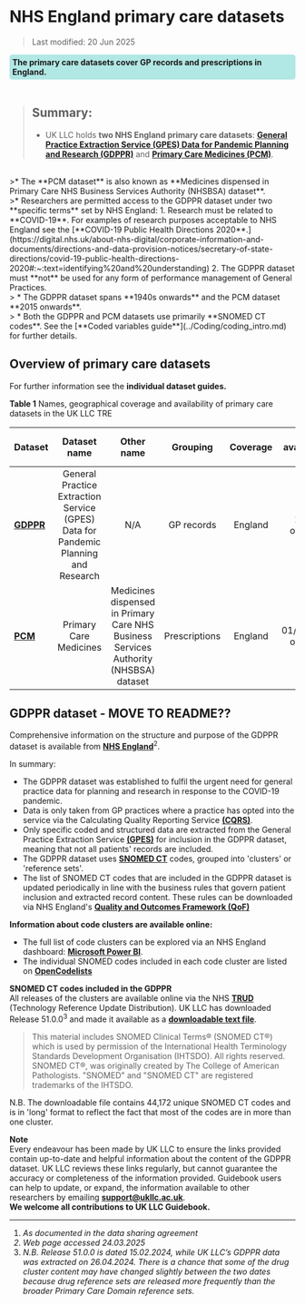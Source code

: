 # NHS England primary care datasets
>Last modified: 20 Jun 2025
<div style="background-color: rgba(0, 178, 169, 0.3); padding: 5px; border-radius: 5px;"><strong>The primary care datasets cover GP records and prescriptions in England.</strong></div>  
<br>

>## Summary:
>* UK LLC holds **two NHS England primary care datasets**: [**General Practice Extraction Service (GPES) Data for Pandemic Planning and Research (GDPPR)**](../Primary_care_datasets/GDPPR/GDPPR.ipynb) and [**Primary Care Medicines (PCM)**](../Primary_care_datasets/PCM/PCM.ipynb).  
<br>
>* The **PCM dataset** is also known as **Medicines dispensed in Primary Care NHS Business Services Authority (NHSBSA) dataset**.  
<br>
>* Researchers are permitted access to the GDPPR dataset under two **specific terms** set by NHS England: 1. Research must be related to **COVID-19**. For examples of research purposes acceptable to NHS England see the [**COVID-19 Public Health Directions 2020**.](https://digital.nhs.uk/about-nhs-digital/corporate-information-and-documents/directions-and-data-provision-notices/secretary-of-state-directions/covid-19-public-health-directions-2020#:~:text=identifying%20and%20understanding) 2. The GDPPR dataset must **not** be used for any form of performance management of General Practices.    
<br>
> * The GDPPR dataset spans **1940s onwards** and the PCM dataset **2015 onwards**.  
<br>
> * Both the GDPPR and PCM datasets use primarily **SNOMED CT codes**. See the [**Coded variables guide**](../Coding/coding_intro.md) for further details.   
<br>      

## Overview of primary care datasets
For further information see the **individual dataset guides.**

**Table 1** Names, geographical coverage and availability of primary care datasets in the UK LLC TRE 

|**Dataset**|**Dataset name**|**Other name**|**Grouping**|**Coverage**|**Data available in TRE**|**Data owner**|
|---|:---:|:---:|:---:|:---:|:---:|:---:|
|[**GDPPR**](../Primary_care_datasets/GDPPR/GDPPR.ipynb)|General Practice Extraction Service (GPES) Data for Pandemic Planning and Research|N/A|GP records|England|1940s onwards|NHSE|
|[**PCM**](../Other%20datasets/PCM/PCM.ipynb)|Primary Care Medicines|Medicines dispensed in Primary Care NHS Business Services Authority (NHSBSA) dataset|Prescriptions|England|01/04/2015 onwards|NHSE||




## GDPPR dataset - MOVE TO README??
Comprehensive information on the structure and purpose of the GDPPR dataset is available from [**NHS England**](https://digital.nhs.uk/coronavirus/gpes-data-for-pandemic-planning-and-research/guide-for-analysts-and-users-of-the-data#download-for-data-items)<sup>2</sup>.  

In summary:  
* The GDPPR dataset was established to fulfil the urgent need for general practice data for planning and research in response to the COVID-19 pandemic.  
* Data is only taken from GP practices where a practice has opted into the service via the Calculating Quality Reporting Service [**(CQRS)**](https://welcome.cqrs.nhs.uk/).  
* Only specific coded and structured data are extracted from the General Practice Extraction Service [**(GPES)**](https://digital.nhs.uk/services/general-practice-extraction-service/gpes-extracts-and-benefits) for inclusion in the GDPPR dataset, meaning that not all patients' records are included.  
* The GDPPR dataset uses [**SNOMED CT**](https://termbrowser.nhs.uk/?) codes, grouped into 'clusters' or 'reference sets'.  
* The list of SNOMED CT codes that are included in the GDPPR dataset is updated periodically in line with the business rules that govern patient inclusion and extracted record content. These rules can be downloaded via NHS England's [**Quality and Outcomes Framework (QoF)**](https://digital.nhs.uk/data-and-information/data-collections-and-data-sets/data-collections/quality-and-outcomes-framework-qof/coronavirus-business-rules/gp-data-for-pandemic-planning-and-research)   


**Information about code clusters are available online:**
* The full list of code clusters can be explored via an NHS England dashboard: [**Microsoft Power BI**](https://app.powerbi.com/view?r=eyJrIjoiMjY4OTRhNmUtZDdiMy00NzVhLTkzMmMtZmRhMzAyOWFkZjc4IiwidCI6IjM3YzM1NGIyLTg1YjAtNDdmNS1iMjIyLTA3YjQ4ZDc3NGVlMyJ9).  
* The individual SNOMED codes included in each code cluster are listed on [**OpenCodelists**](https://www.opencodelists.org/)  
 
**SNOMED CT codes included in the GDPPR**  
All releases of the clusters are available online via the NHS [**TRUD**]([https://isd.digital.nhs.uk/trud/users/guest/filters/0/home) (Technology Reference Update Distribution). UK LLC has downloaded Release 51.0.0<sup>3</sup> and made it available as a [**downloadable text file**](http://apply.ukllc.ac.uk/apply/view_document/gdppr).  


>This material includes SNOMED Clinical Terms® (SNOMED CT®) which is used by permission of the International Health Terminology Standards Development Organisation (IHTSDO). All rights reserved. SNOMED CT®, was originally created by The College of American Pathologists. "SNOMED" and "SNOMED CT" are registered trademarks of the IHTSDO.  

N.B. The downloadable file contains 44,172 unique SNOMED CT codes and is in 'long' format to reflect the fact that most of the codes are in more than one cluster.

**Note**  
Every endeavour has been made by UK LLC to ensure the links provided contain up-to-date and helpful information about the content of the GDPPR dataset. UK LLC reviews these links regularly, but cannot guarantee the accuracy or completeness of the information provided. Guidebook users can help to update, or expand, the information available to other researchers by emailing [**support@ukllc.ac.uk**](mailto:support@ukllc.ac.uk).  
**We welcome all contributions to UK LLC Guidebook.**

***
1. <i>As documented in the data sharing agreement 
2. Web page accessed 24.03.2025 
3. N.B. Release 51.0.0 is dated 15.02.2024, while UK LLC’s GDPPR data was extracted on 26.04.2024. There is a chance that some of the drug cluster content may have changed slightly between the two dates because drug reference sets are released more frequently than the broader Primary Care Domain reference sets.</i>



 
